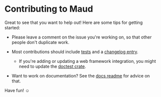 # Contributing to Maud

Great to see that you want to help out! Here are some tips for getting started:

* Please leave a comment on the issue you're working on, so that other people don't duplicate work.

* Most contributions should include [tests] and a [changelog entry].

    * If you're adding or updating a web framework integration, you might need to update the [doctest crate].

* Want to work on documentation? See the [docs readme] for advice on that.

Have fun! ☺️

[tests]: maud/tests
[changelog entry]: CHANGELOG.md
[doctest crate]: doctest/Cargo.toml
[docs readme]: docs/README.md
